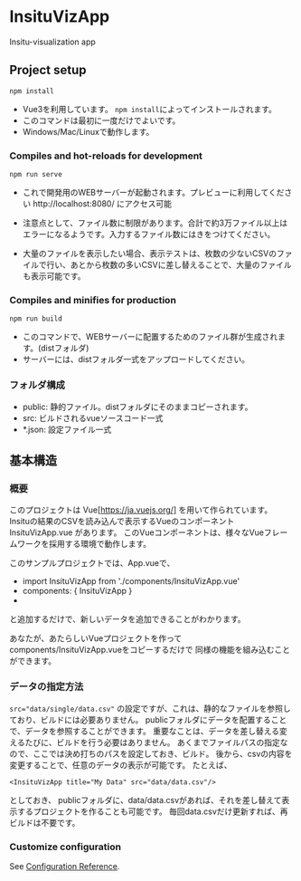 # InsituVizApp

Insitu-visualization app

## Project setup
```
npm install
```
- Vue3を利用しています。 `npm install`によってインストールされます。
- このコマンドは最初に一度だけでよいです。
- Windows/Mac/Linuxで動作します。

### Compiles and hot-reloads for development
```
npm run serve
```
- これで開発用のWEBサーバーが起動されます。プレビューに利用してください
  http://localhost:8080/ にアクセス可能

- 注意点として、ファイル数に制限があります。合計で約3万ファイル以上はエラーになるようです。入力するファイル数にはきをつけてください。

- 大量のファイルを表示したい場合、表示テストは、枚数の少ないCSVのファイルで行い、あとから枚数の多いCSVに差し替えることで、大量のファイルも表示可能です。


### Compiles and minifies for production
```
npm run build
```
- このコマンドで、WEBサーバーに配置するためのファイル群が生成されます。(distフォルダ)
- サーバーには、distフォルダ一式をアップロードしてください。

### フォルダ構成

- public: 静的ファイル。distフォルダにそのままコピーされます。
- src: ビルドされるvueソースコード一式
- *.json: 設定ファイル一式

## 基本構造

### 概要

このプロジェクトは Vue[https://ja.vuejs.org/] を用いて作られています。
Insituの結果のCSVを読み込んで表示するVueのコンポーネントInsituVizApp.vue があります。
このVueコンポーネントは、様々なVueフレームワークを採用する環境で動作します。

このサンプルプロジェクトでは、App.vueで、
- import InsituVizApp from './components/InsituVizApp.vue'
- components: { InsituVizApp }
- <InsituVizApp title="Single" src="data/single/data.csv"/>

と追加するだけで、新しいデータを追加できることがわかります。

あなたが、あたらしいVueプロジェクトを作って components/InsituVizApp.vueをコピーするだけで
同様の機能を組み込むことができます。

### データの指定方法
`src="data/single/data.csv"` の設定ですが、これは、静的なファイルを参照しており、ビルドには必要ありません。
publicフォルダにデータを配置することで、データを参照することができます。
重要なことは、データを差し替える変えるたびに、ビルドを行う必要はありません。
あくまでファイルパスの指定なので、ここでは決め打ちのパスを設定しておき、ビルド。
後から、csvの内容を変更することで、任意のデータの表示が可能です。
たとえば、
```
<InsituVizApp title="My Data" src="data/data.csv"/>
```
としておき、
publicフォルダに、data/data.csvがあれば、それを差し替えて表示するプロジェクトを作ることも可能です。
毎回data.csvだけ更新すれば、再ビルドは不要です。


### Customize configuration
See [Configuration Reference](https://cli.vuejs.org/config/).
